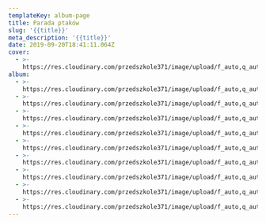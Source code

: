 ```yaml
---
templateKey: album-page
title: Parada ptaków
slug: '{{title}}'
meta_description: '{{title}}'
date: 2019-09-20T18:41:11.064Z
cover: 
  - >-
    https://res.cloudinary.com/przedszkole371/image/upload/f_auto,q_auto/c_fill,w_1200/v1573678517/Albumy%20zdj%C4%99%C4%87/2019/Parada%20Ptak%C3%B3w/ueto65xrvqzjek52yap6.jpg
album:
  - >-
    https://res.cloudinary.com/przedszkole371/image/upload/f_auto,q_auto/c_fill,w_1200/v1573678517/Albumy%20zdj%C4%99%C4%87/2019/Parada%20Ptak%C3%B3w/ueto65xrvqzjek52yap6.jpg
  - >-
    https://res.cloudinary.com/przedszkole371/image/upload/f_auto,q_auto/c_fill,w_1200/v1573678517/Albumy%20zdj%C4%99%C4%87/2019/Parada%20Ptak%C3%B3w/ddy10kgphfjl6zurcrm5.jpg
  - >-
    https://res.cloudinary.com/przedszkole371/image/upload/f_auto,q_auto/c_fill,w_1200/v1573678516/Albumy%20zdj%C4%99%C4%87/2019/Parada%20Ptak%C3%B3w/vi6xwi7o5zmljkigdj15.jpg
  - >-
    https://res.cloudinary.com/przedszkole371/image/upload/f_auto,q_auto/c_fill,w_1200/v1573678516/Albumy%20zdj%C4%99%C4%87/2019/Parada%20Ptak%C3%B3w/luxdxegmffjrutp2gspy.jpg
  - >-
    https://res.cloudinary.com/przedszkole371/image/upload/f_auto,q_auto/c_fill,w_1200/v1573678516/Albumy%20zdj%C4%99%C4%87/2019/Parada%20Ptak%C3%B3w/t94p9th3fkfhatmwn5ox.jpg
  - >-
    https://res.cloudinary.com/przedszkole371/image/upload/f_auto,q_auto/c_fill,w_1200/v1573678516/Albumy%20zdj%C4%99%C4%87/2019/Parada%20Ptak%C3%B3w/eifdh3i9c3m9wfc3omys.jpg
  - >-
    https://res.cloudinary.com/przedszkole371/image/upload/f_auto,q_auto/c_fill,w_1200/v1573678516/Albumy%20zdj%C4%99%C4%87/2019/Parada%20Ptak%C3%B3w/ouj3x4zo3wev2mwfqktd.jpg
  - >-
    https://res.cloudinary.com/przedszkole371/image/upload/f_auto,q_auto/c_fill,w_1200/v1573678516/Albumy%20zdj%C4%99%C4%87/2019/Parada%20Ptak%C3%B3w/ivf3nvoe65mz1fhmitv3.jpg
  - >-
    https://res.cloudinary.com/przedszkole371/image/upload/f_auto,q_auto/c_fill,w_1200/v1573678516/Albumy%20zdj%C4%99%C4%87/2019/Parada%20Ptak%C3%B3w/frelszor53g5yde2e0kk.jpg
---
```


